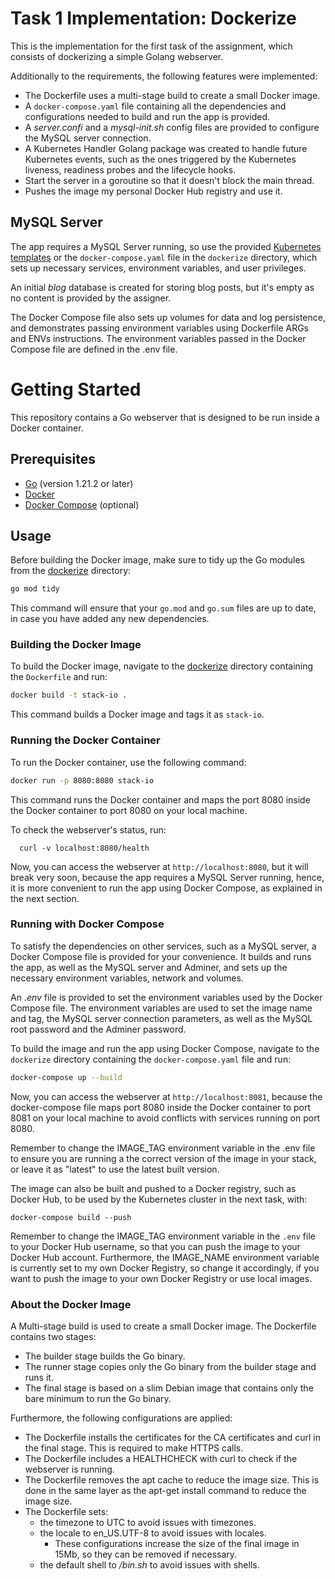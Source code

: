 # Task 1 Implementation: Dockerize

This is the implementation for the first task of the assignment, which consists of dockerizing a simple Golang webserver.

Additionally to the requirements, the following features were implemented:

- The Dockerfile uses a multi-stage build to create a small Docker image.
- A `docker-compose.yaml` file containing all the dependencies and configurations needed to build and run the app is provided.
- A *server.confi* and a *mysql-init.sh* config files are provided to configure the MySQL server connection.
- A Kubernetes Handler Golang package was created to handle future Kubernetes events, such as the ones triggered by the Kubernetes liveness, readiness probes and the lifecycle hooks.
- Start the server in a goroutine so that it doesn't block the main thread.
- Pushes the image my personal Docker Hub registry and use it.

## MySQL Server

The app requires a MySQL Server running, so use the provided [Kubernetes templates](./kubernetes/mysql) or the `docker-compose.yaml` file in the `dockerize` directory, which sets up necessary services, environment variables, and user privileges.

An initial *blog* database is created for storing blog posts, but it's empty as no content is provided by the assigner. 

The Docker Compose file also sets up volumes for data and log persistence, and demonstrates passing environment variables using Dockerfile ARGs and ENVs instructions. The environment variables passed in the Docker Compose file are defined in the .env file.

# Getting Started

This repository contains a Go webserver that is designed to be run inside a Docker container.

## Prerequisites

- [Go](https://golang.org/dl/) (version 1.21.2 or later)
- [Docker](https://www.docker.com/products/docker-desktop)
- [Docker Compose](https://docs.docker.com/compose/install/linux/) (optional)

## Usage

Before building the Docker image, make sure to tidy up the Go modules from the [dockerize](./dockerize) directory:

```bash
go mod tidy
```

This command will ensure that your `go.mod` and `go.sum` files are up to date, in case you have added any new dependencies.

### Building the Docker Image

To build the Docker image, navigate to the [dockerize](./dockerize) directory containing the `Dockerfile` and run:

```bash
docker build -t stack-io .
```

This command builds a Docker image and tags it as `stack-io`.

### Running the Docker Container

To run the Docker container, use the following command:

```bash
docker run -p 8080:8080 stack-io
```

This command runs the Docker container and maps the port 8080 inside the Docker container to port 8080 on your local machine.

To check the webserver's status, run:
```
  curl -v localhost:8080/health
```

Now, you can access the webserver at `http://localhost:8080`, but it will break very soon, because the app requires a MySQL Server running, hence, it is more convenient to run the app using Docker Compose, as explained in the next section.

### Running with Docker Compose

To satisfy the dependencies on other services, such as a MySQL server, a Docker Compose file is provided for your convenience. It builds and runs the app, as well as the MySQL server and Adminer, and sets up the necessary environment variables, network and volumes.

An *.env* file is provided to set the environment variables used by the Docker Compose file. The environment variables are used to set the image name and tag, the MySQL server connection parameters, as well as the MySQL root password and the Adminer password.


To build the image and run the app using Docker Compose, navigate to the `dockerize` directory containing the `docker-compose.yaml` file and run:

```bash
docker-compose up --build
```

Now, you can access the webserver at `http://localhost:8081`, because the docker-compose file maps port 8080 inside the Docker container to port 8081 on your local machine to avoid conflicts with services running on port 8080.

Remember to change the IMAGE_TAG environment variable in the .env file to ensure you are running a the correct version of the image in your stack, or leave it as "latest" to use the latest built version.

The image can also be built and pushed to a Docker registry, such as Docker Hub, to be used by the Kubernetes cluster in the next task, with:

```
docker-compose build --push
```

Remember to change the IMAGE_TAG environment variable in the `.env` file to your Docker Hub username, so that you can push the image to your Docker Hub account. Furthermore, the IMAGE_NAME environment variable is currently set to my own Docker Registry, so change it accordingly, if you want to push the image to your own Docker Registry or use local images.

### About the Docker Image

A Multi-stage build is used to create a small Docker image. The Dockerfile contains two stages:

- The builder stage builds the Go binary.
- The runner stage copies only the Go binary from the builder stage and runs it.
- The final stage is based on a slim Debian image that contains only the bare minimum to run the Go binary.

Furthermore, the following configurations are applied:

- The Dockerfile installs the certificates for the CA certificates and curl in the final stage. This is required to make HTTPS calls.
- The Dockerfile includes a HEALTHCHECK with curl to check if the webserver is running.
- The Dockerfile removes the apt cache to reduce the image size. This is done in the same layer as the apt-get install command to reduce the image size.
- The Dockerfile sets:
  -  the timezone to UTC to avoid issues with timezones.
  - the locale to en_US.UTF-8 to avoid issues with locales.
    - These configurations increase the size of the final image in 15Mb, so they can be removed if necessary.
  - the default shell to */bin.sh* to avoid issues with shells.